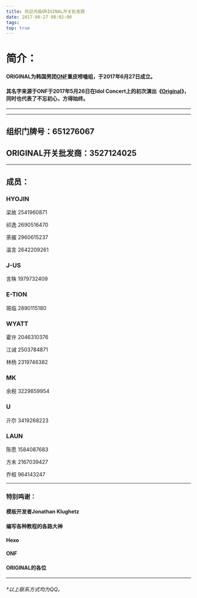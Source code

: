 ```yaml
---
title: 欢迎光临ORIGINAL开关批发商
date: 2017-06-27 08:02:00
tags:
top: true 
---
```

# 简介：
#### ORIGINAL为韩国男团[ONF](https://baike.baidu.com/item/ONF/22048488)重皮唠嗑组，于2017年6月27日成立。
#### 其名字来源于ONF于2017年5月26日在Idol Concert上的初次演出《[Original](https://www.bilibili.com/video/av10857848?from=search&seid=7794265218534044010)》，同时也代表了不忘初心，方得始终。

---
<!-- more -->
---
## 组织门牌号：651276067
## ORIGINAL开关批发商：3527124025
---
## 成员：
### HYOJIN
梁故 2541960871

祁逸 2690516470

荼赧 2960615237

温言 2642209261
### J-US
言殊 1979732409
### E-TION
斑临 2890115180
### WYATT
霍许 2046310376

江诫 2503784871

林杨 2319746382
### MK
余税 3229859954
### U
亓夵 3419268223
### LAUN
陈愿 1584087683

方未 2167039427

乔桓 964143247

---
### 特别鸣谢：
#### 模板开发者Jonathan Klughetz
#### 编写各种教程的各路大神
#### Hexo
#### ONF
#### ORIGINAL的各位
---
###### *以上联系方式均为QQ。

